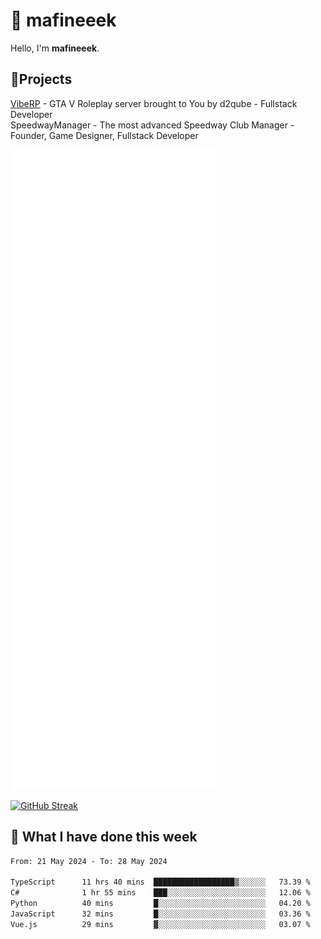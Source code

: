 # 👋 mafineeek
Hello, I'm **mafineeek**.

## 📝Projects

[VibeRP](https://v-rp.pl) - GTA V Roleplay server brought to You by d2qube - Fullstack Developer<br/>
SpeedwayManager - The most advanced Speedway Club Manager - Founder, Game Designer, Fullstack Developer


![](./github-metrics.svg)

[![GitHub Streak](https://streak-stats.demolab.com/?user=mafineeek)](https://git.io/streak-stats)

## 📰 What I have done this week
<!--START_SECTION:waka-->

```txt
From: 21 May 2024 - To: 28 May 2024

TypeScript      11 hrs 40 mins  ██████████████████▒░░░░░░   73.39 %
C#              1 hr 55 mins    ███░░░░░░░░░░░░░░░░░░░░░░   12.06 %
Python          40 mins         █░░░░░░░░░░░░░░░░░░░░░░░░   04.20 %
JavaScript      32 mins         █░░░░░░░░░░░░░░░░░░░░░░░░   03.36 %
Vue.js          29 mins         ▓░░░░░░░░░░░░░░░░░░░░░░░░   03.07 %
```

<!--END_SECTION:waka-->
